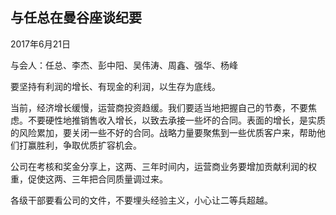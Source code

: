 ## 与任总在曼谷座谈纪要

2017年6月21日



与会人：任总、李杰、彭中阳、吴伟涛、周鑫、强华、杨峰

要坚持有利润的增长、有现金的利润，以生存为底线。

当前，经济增长缓慢，运营商投资趋缓。我们要适当地把握自己的节奏，不要焦虑。不要硬性地推销售收入增长，以致去承接一些坏的合同。表面的增长，是实质的风险累加，要关闭一些不好的合同。战略力量要聚焦到一些优质客户来，帮助他们打赢胜利，争取优质扩容机会。

公司在考核和奖金分享上，这两、三年时间内，运营商业务要增加贡献利润的权重，促使这两、三年把合同质量调过来。

各级干部要看公司的文件，不要埋头经验主义，小心让二等兵超越。
